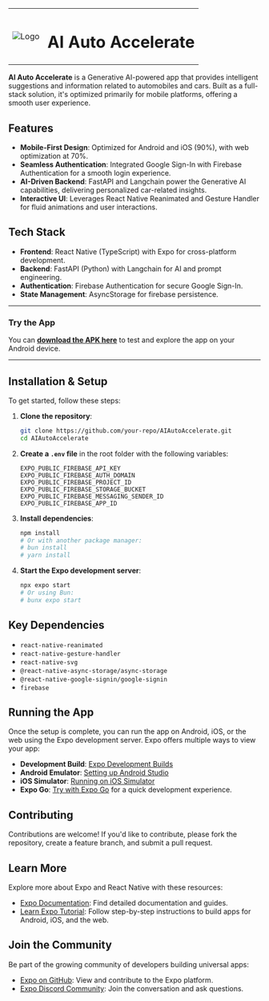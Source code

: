 <table>
  <tr>
    <td><img src="https://github.com/user-attachments/assets/7ee5bce7-4d15-4b16-8ef2-97b21880ea5a" alt="Logo"></td>
    <td><h1>AI Auto Accelerate</h1></td>
  </tr>
</table>


**AI Auto Accelerate** is a Generative AI-powered app that provides intelligent suggestions and information related to automobiles and cars. Built as a full-stack solution, it's optimized primarily for mobile platforms, offering a smooth user experience.

## Features

- **Mobile-First Design**: Optimized for Android and iOS (90%), with web optimization at 70%.
- **Seamless Authentication**: Integrated Google Sign-In with Firebase Authentication for a smooth login experience.
- **AI-Driven Backend**: FastAPI and Langchain power the Generative AI capabilities, delivering personalized car-related insights.
- **Interactive UI**: Leverages React Native Reanimated and Gesture Handler for fluid animations and user interactions.

## Tech Stack

- **Frontend**: React Native (TypeScript) with Expo for cross-platform development.
- **Backend**: FastAPI (Python) with Langchain for AI and prompt engineering.
- **Authentication**: Firebase Authentication for secure Google Sign-In.
- **State Management**: AsyncStorage for firebase persistence.

---

### Try the App

You can [**download the APK here**](https://drive.google.com/file/d/1fPGwmALUbdak2m7VzNbveo-acSPww_4j/view?usp=sharing) to test and explore the app on your Android device.

---

## Installation & Setup

To get started, follow these steps:

1. **Clone the repository**:
   ```bash
   git clone https://github.com/your-repo/AIAutoAccelerate.git
   cd AIAutoAccelerate
   ```

2. **Create a `.env` file** in the root folder with the following variables:
   ```
   EXPO_PUBLIC_FIREBASE_API_KEY
   EXPO_PUBLIC_FIREBASE_AUTH_DOMAIN
   EXPO_PUBLIC_FIREBASE_PROJECT_ID
   EXPO_PUBLIC_FIREBASE_STORAGE_BUCKET
   EXPO_PUBLIC_FIREBASE_MESSAGING_SENDER_ID
   EXPO_PUBLIC_FIREBASE_APP_ID
   ```

2. **Install dependencies**:
   ```bash
   npm install
   # Or with another package manager:
   # bun install
   # yarn install
   ```

3. **Start the Expo development server**:
   ```bash
   npx expo start
   # Or using Bun:
   # bunx expo start
   ```

## Key Dependencies

- `react-native-reanimated`
- `react-native-gesture-handler`
- `react-native-svg`
- `@react-native-async-storage/async-storage`
- `@react-native-google-signin/google-signin`
- `firebase`

## Running the App

Once the setup is complete, you can run the app on Android, iOS, or the web using the Expo development server. Expo offers multiple ways to view your app:

- **Development Build**: [Expo Development Builds](https://docs.expo.dev/develop/development-builds/introduction/)
- **Android Emulator**: [Setting up Android Studio](https://docs.expo.dev/workflow/android-studio-emulator/)
- **iOS Simulator**: [Running on iOS Simulator](https://docs.expo.dev/workflow/ios-simulator/)
- **Expo Go**: [Try with Expo Go](https://expo.dev/go) for a quick development experience.

## Contributing

Contributions are welcome! If you'd like to contribute, please fork the repository, create a feature branch, and submit a pull request.

## Learn More

Explore more about Expo and React Native with these resources:

- [Expo Documentation](https://docs.expo.dev/): Find detailed documentation and guides.
- [Learn Expo Tutorial](https://docs.expo.dev/tutorial/introduction/): Follow step-by-step instructions to build apps for Android, iOS, and the web.

## Join the Community

Be part of the growing community of developers building universal apps:

- [Expo on GitHub](https://github.com/expo/expo): View and contribute to the Expo platform.
- [Expo Discord Community](https://chat.expo.dev): Join the conversation and ask questions.
